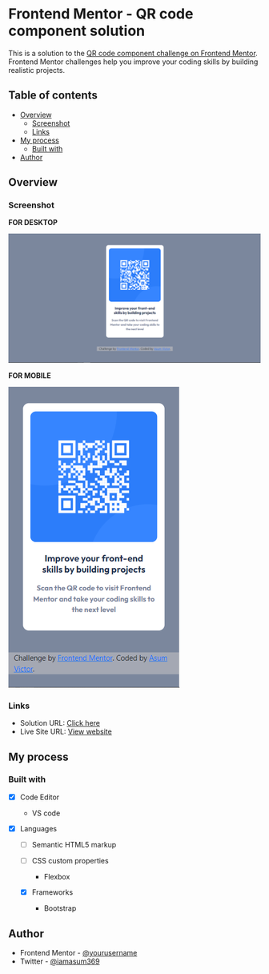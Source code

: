 # Frontend Mentor - QR code component solution

This is a solution to the [QR code component challenge on Frontend Mentor](https://www.frontendmentor.io/challenges/qr-code-component-iux_sIO_H). Frontend Mentor challenges help you improve your coding skills by building realistic projects. 

## Table of contents

- [Overview](#overview)
  - [Screenshot](#screenshot)
  - [Links](#links)
- [My process](#my-process)
  - [Built with](#built-with)
- [Author](#author)



## Overview

### Screenshot

**FOR DESKTOP**

![](Screenshots/screenshot-desktop.PNG)

**FOR MOBILE**

![](Screenshots/screenshot-mobile.PNG)

### Links

- Solution URL: [Click here](https://github.com/AsumVictor/frontendMentor-QR-code-component)
- Live Site URL: [View website](https://asumvictor.github.io/frontendMentor-QR-code-component/)

## My process

### Built with
-[x] Code Editor
    - VS code

-[x] Languages  
   - [ ] Semantic HTML5 markup
   - [ ] CSS custom properties
       - Flexbox

  - [x] Frameworks  
     - Bootstrap

## Author

- Frontend Mentor - [@yourusername](https://www.frontendmentor.io/profile/AsumVictor)
- Twitter - [@iamasum369](https://www.twitter.com/iamasum369)

